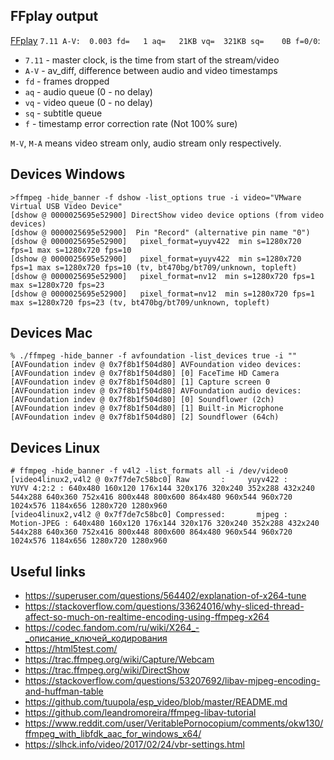 ## FFplay output

[FFplay](https://stackoverflow.com/questions/27778678/what-are-mv-fd-aq-vq-sq-and-f-in-a-video-stream) `7.11 A-V:  0.003 fd=   1 aq=   21KB vq=  321KB sq=    0B f=0/0`:

- `7.11` - master clock, is the time from start of the stream/video
- `A-V` - av_diff, difference between audio and video timestamps
- `fd` - frames dropped
- `aq` - audio queue (0 - no delay)
- `vq` - video queue (0 - no delay)
- `sq` - subtitle queue
- `f` - timestamp error correction rate (Not 100% sure)

`M-V`, `M-A` means video stream only, audio stream only respectively.

## Devices Windows

```
>ffmpeg -hide_banner -f dshow -list_options true -i video="VMware Virtual USB Video Device"
[dshow @ 0000025695e52900] DirectShow video device options (from video devices)
[dshow @ 0000025695e52900]  Pin "Record" (alternative pin name "0")
[dshow @ 0000025695e52900]   pixel_format=yuyv422  min s=1280x720 fps=1 max s=1280x720 fps=10
[dshow @ 0000025695e52900]   pixel_format=yuyv422  min s=1280x720 fps=1 max s=1280x720 fps=10 (tv, bt470bg/bt709/unknown, topleft)
[dshow @ 0000025695e52900]   pixel_format=nv12  min s=1280x720 fps=1 max s=1280x720 fps=23
[dshow @ 0000025695e52900]   pixel_format=nv12  min s=1280x720 fps=1 max s=1280x720 fps=23 (tv, bt470bg/bt709/unknown, topleft)
```

## Devices Mac

```
% ./ffmpeg -hide_banner -f avfoundation -list_devices true -i ""
[AVFoundation indev @ 0x7f8b1f504d80] AVFoundation video devices:
[AVFoundation indev @ 0x7f8b1f504d80] [0] FaceTime HD Camera
[AVFoundation indev @ 0x7f8b1f504d80] [1] Capture screen 0
[AVFoundation indev @ 0x7f8b1f504d80] AVFoundation audio devices:
[AVFoundation indev @ 0x7f8b1f504d80] [0] Soundflower (2ch)
[AVFoundation indev @ 0x7f8b1f504d80] [1] Built-in Microphone
[AVFoundation indev @ 0x7f8b1f504d80] [2] Soundflower (64ch)
```

## Devices Linux 

```
# ffmpeg -hide_banner -f v4l2 -list_formats all -i /dev/video0
[video4linux2,v4l2 @ 0x7f7de7c58bc0] Raw       :     yuyv422 :           YUYV 4:2:2 : 640x480 160x120 176x144 320x176 320x240 352x288 432x240 544x288 640x360 752x416 800x448 800x600 864x480 960x544 960x720 1024x576 1184x656 1280x720 1280x960
[video4linux2,v4l2 @ 0x7f7de7c58bc0] Compressed:       mjpeg :          Motion-JPEG : 640x480 160x120 176x144 320x176 320x240 352x288 432x240 544x288 640x360 752x416 800x448 800x600 864x480 960x544 960x720 1024x576 1184x656 1280x720 1280x960
```

## Useful links

- https://superuser.com/questions/564402/explanation-of-x264-tune
- https://stackoverflow.com/questions/33624016/why-sliced-thread-affect-so-much-on-realtime-encoding-using-ffmpeg-x264
- https://codec.fandom.com/ru/wiki/X264_-_описание_ключей_кодирования
- https://html5test.com/
- https://trac.ffmpeg.org/wiki/Capture/Webcam
- https://trac.ffmpeg.org/wiki/DirectShow
- https://stackoverflow.com/questions/53207692/libav-mjpeg-encoding-and-huffman-table
- https://github.com/tuupola/esp_video/blob/master/README.md
- https://github.com/leandromoreira/ffmpeg-libav-tutorial
- https://www.reddit.com/user/VeritablePornocopium/comments/okw130/ffmpeg_with_libfdk_aac_for_windows_x64/
- https://slhck.info/video/2017/02/24/vbr-settings.html
